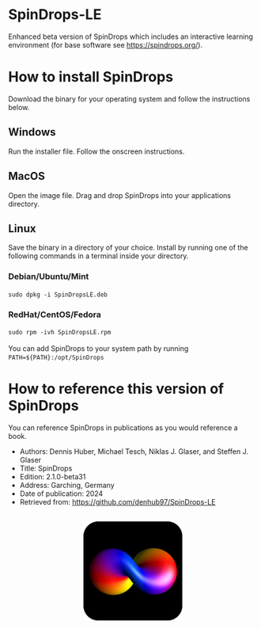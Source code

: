 # SpinDrops-LE
Enhanced beta version of SpinDrops which includes an interactive learning environment (for base software see https://spindrops.org/).

# How to install SpinDrops
Download the binary for your operating system and follow the instructions below.
## Windows
Run the installer file. Follow the onscreen instructions.
## MacOS
Open the image file. Drag and drop SpinDrops into your applications directory.
## Linux
Save the binary in a directory of your choice. Install by running one of the following commands in a terminal inside your directory.
### Debian/Ubuntu/Mint
`sudo dpkg -i SpinDropsLE.deb`
### RedHat/CentOS/Fedora
`sudo rpm -ivh SpinDropsLE.rpm`<br><br>
You can add SpinDrops to your system path by running<br>
`PATH=${PATH}:/opt/SpinDrops`

# How to reference this version of SpinDrops
You can reference SpinDrops in publications as you would reference a book.
* Authors: Dennis Huber, Michael Tesch, Niklas J. Glaser, and Steffen J. Glaser
* Title: SpinDrops
* Edition: 2.1.0-beta31
* Address: Garching, Germany
* Date of publication: 2024
* Retrieved from: https://github.com/denhub97/SpinDrops-LE

<br>

<img src="SpinDropsIcon.png" style="width: 200px; height: 200px; display: block; float: none; margin-left: auto; margin-right: auto;">

